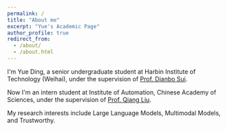 ```yaml
---
permalink: /
title: "About me"
excerpt: "Yue's Academic Page"
author_profile: true
redirect_from: 
  - /about/
  - /about.html
---
```


I'm Yue Ding, a senior undergraduate student at Harbin Institute of Technology (Weihai), under the supervision of [Prof. Dianbo Sui](https://scholar.google.com/citations?user=yi639zEAAAAJ&hl=en). 

Now I'm an intern student at Institute of Automation, Chinese Academy of Sciences, under the supervision of [Prof. Qiang Liu](https://scholar.google.com/citations?hl=en&user=D-lKLcMAAAAJ).

My research interests include Large Language Models, Multimodal Models, and Trustworthy.
